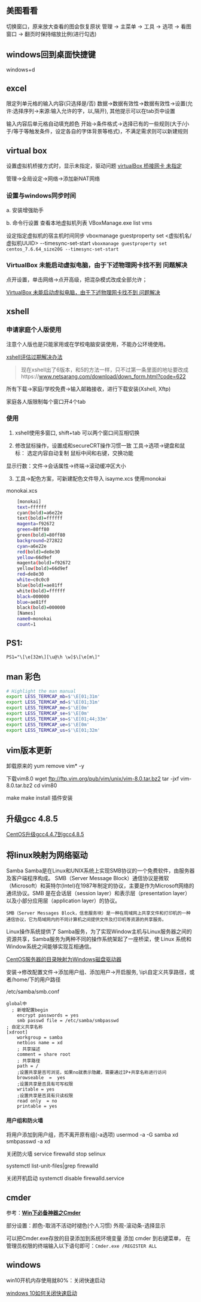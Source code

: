 ## 美图看看

切换窗口，原来放大查看的图会恢复原状
    管理 -> 主菜单 -> 工具 -> 选项 -> 看图窗口 -> 翻页时保持缩放比例(进行勾选)

## windows回到桌面快捷键

windows+d

## excel

限定列单元格的输入内容(只选择是/否)
    数据->数据有效性->数据有效性->设置(允许:选择序列->来源:输入允许的字，以,隔开), 其他提示可以在tab页中设置

输入内容后单元格自动填充颜色
    开始->条件格式->选择已有的一些规则(大于/小于/等于等触发条件，设定各自的字体背景等格式)，不满足需求则可以新建规则

## virtual box

设置虚拟机桥接方式时，显示未指定，驱动问题
[virtualBox 桥接网卡 未指定](https://blog.csdn.net/qq_383698639/article/details/79527311)

管理->全局设定->网络->添加新NAT网络

### 设置与windows同步时间

a. 安装增强助手

b. 命令行设置
查看本地虚拟机列表
VBoxManage.exe list vms

设定指定虚拟机的宿主机时间同步
vboxmanage guestproperty set <虚拟机名/虚拟机UUID> --timesync-set-start
`vboxmanage guestproperty set centos_7.6.64_size20G --timesync-set-start`

### VirtualBox 未能启动虚拟电脑，由于下述物理网卡找不到 问题解决

点开设置，单击网络->点开高级，把混杂模式改成全部允许；

[VirtualBox 未能启动虚拟电脑，由于下述物理网卡找不到 问题解决](https://blog.csdn.net/yihangR/article/details/94598570?locationNum=2&fps=1)

## xshell

### 申请家庭个人版使用

注意个人版也是只能家用或在学校电脑安装使用，不能办公环境使用。

[xshell评估过期解决办法](https://blog.csdn.net/pingqiwei/article/details/78502144)

>现在xshell出了6版本，和5的方法一样，只不过第一条里面的地址要改成https://www.netsarang.com/download/down_form.html?code=622

所有下载->家庭/学校免费->输入邮箱接收，进行下载安装(Xshell, Xftp)

家庭各人版限制每个窗口开4个tab

### 使用
1. xshell使用多窗口, shift+tab 可以两个窗口间互相切换

2. 修改鼠标操作，设置成和secureCRT操作习惯一致
  工具->选项->键盘和鼠标：
    选定内容自动复制
    鼠标中间和右键，交换功能

显示行数：文件->会话属性->终端->滚动缓冲区大小

3. 工具->配色方案，可新建配色文件导入 isayme.xcs
    使用monokai

monokai.xcs

```sh
    [monokai]
    text=ffffff
    cyan(bold)=a6e22e
    text(bold)=ffffff
    magenta=f92672
    green=80ff80
    green(bold)=80ff80
    background=272822
    cyan=a6e22e
    red(bold)=de8e30
    yellow=66d9ef
    magenta(bold)=f92672
    yellow(bold)=66d9ef
    red=de8e30
    white=c0c0c0
    blue(bold)=ae81ff
    white(bold)=ffffff
    black=000000
    blue=ae81ff
    black(bold)=000000
    [Names]
    name0=monokai
    count=1
```

## PS1:
    PS1="\[\e[32m\][\u@\h \w]$\[\e[m\]"

## man 彩色

```sh
# Highlight the man manual
export LESS_TERMCAP_mb=$'\E[01;31m'
export LESS_TERMCAP_md=$'\E[01;31m'
export LESS_TERMCAP_me=$'\E[0m'
export LESS_TERMCAP_se=$'\E[0m'
export LESS_TERMCAP_so=$'\E[01;44;33m'
export LESS_TERMCAP_ue=$'\E[0m'
export LESS_TERMCAP_us=$'\E[01;32m'
```

## vim版本更新

卸载原来的
yum remove vim* -y

下载vim8.0
wget ftp://ftp.vim.org/pub/vim/unix/vim-8.0.tar.bz2
tar -jxf vim-8.0.tar.bz2
cd vim80

make
make install
插件安装

## 升级gcc 4.8.5
[CentOS升级gcc4.4.7到gcc4.8.5](https://blog.csdn.net/shine_journey/article/details/62039381)


## 将linux映射为网络驱动
Samba
  Samba是在Linux和UNIX系统上实现SMB协议的一个免费软件，由服务器及客户端程序构成。
    SMB（Server Message Block）通信协议是微软（Microsoft）和英特尔(Intel)在1987年制定的协议，主要是作为Microsoft网络的通讯协议。SMB 是在会话层（session layer）和表示层（presentation layer）以及小部分应用层（application layer）的协议。

    SMB（Server Messages Block，信息服务块）是一种在局域网上共享文件和打印机的一种通信协议，它为局域网内的不同计算机之间提供文件及打印机等资源的共享服务。

Linux操作系统提供了 Samba服务，为了实现Window主机与Linux服务器之间的资源共享，Samba服务为两种不同的操作系统架起了一座桥梁，使 Linux 系统和Window系统之间能够实现互相通信。

[CentOS服务器的目录映射为Windows磁盘驱动器](https://blog.csdn.net/u010480282/article/details/80518836)

安装->修改配置文件->添加用户组、添加用户->开启服务, \\ip\自定义共享路径，或者/home/下的用户路径

/etc/samba/smb.conf

```
global中
  ; 新增配置begin
    encrypt passwords = yes
    smb passwd file = /etc/samba/smbpasswd
; 自定义共享名称
[xdroot]
    workgroup = samba
    netbios name = xd
    ; 共享描述
    comment = share root
    ; 共享路径
    path = /
    ;设置共享是否可浏览，如果no就表示隐藏，需要通过IP+共享名称进行访问
    browseable  =  yes
    ;设置共享是否具有可写权限
    writable = yes
    ;设置共享是否具有只读权限
    read only  = no
    printable = yes
```

#### 用户组和防火墙
将用户添加到用户组，而不离开原有组(-a选项)
usermod -a -G samba xd
smbpasswd -a xd

关闭防火墙 service firewalld stop
selinux

systemctl list-unit-files|grep firewalld

关闭开机启动
systemctl disable firewalld.service

## cmder

参考：**[Win下必备神器之Cmder](http://www.jeffjade.com/2016/01/13/2016-01-13-windows-software-cmder/)**

部分设置：颜色-取消不活动时褪色(个人习惯)
外观-滚动条-选择显示

可以把Cmder.exe存放的目录添加到系统环境变量
添加 cmder 到右键菜单， 在管理员权限的终端输入以下语句即可：`Cmder.exe /REGISTER ALL`

## windows

win10开机内存使用就80%：关闭快速启动

[windows 10如何关闭快速启动](https://jingyan.baidu.com/article/ca00d56c7a40e6e99febcf4f.html)